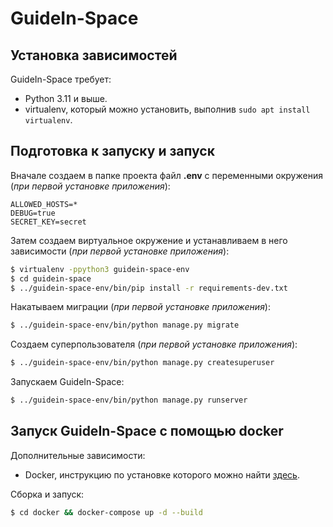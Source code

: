 # GuideIn-Space

## Установка зависимостей

GuideIn-Space требует:

* Python 3.11 и выше.
* virtualenv, который можно установить, выполнив `sudo apt install virtualenv`.

## Подготовка к запуску и запуск

Вначале создаем в папке проекта файл **.env** с переменными окружения (*при первой установке приложения*):

```dotenv
ALLOWED_HOSTS=*
DEBUG=true
SECRET_KEY=secret
```

Затем создаем виртуальное окружение и устанавливаем в него зависимости (*при первой установке приложения*):

```bash
$ virtualenv -ppython3 guidein-space-env
$ cd guidein-space
$ ../guidein-space-env/bin/pip install -r requirements-dev.txt
```

Накатываем миграции (*при первой установке приложения*):

```bash
$ ../guidein-space-env/bin/python manage.py migrate
```

Создаем суперпользователя (*при первой установке приложения*):

```bash
$ ../guidein-space-env/bin/python manage.py createsuperuser
```

Запускаем GuideIn-Space:

```bash
$ ../guidein-space-env/bin/python manage.py runserver
```

## Запуск GuideIn-Space с помощью docker

Дополнительные зависимости:

* Docker, инструкцию по установке которого можно найти [здесь](https://docs.docker.com/install/linux/docker-ce/ubuntu/#install-docker-engine---community-1).

Сборка и запуск:

```bash
$ cd docker && docker-compose up -d --build
```

